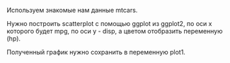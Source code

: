 Используем знакомые нам данные mtcars. 

Нужно построить scatterplot с помощью ggplot из ggplot2, по оси x которого будет mpg, по оси y - disp, а цветом отобразить переменную (hp).

Полученный график нужно сохранить в переменную plot1.